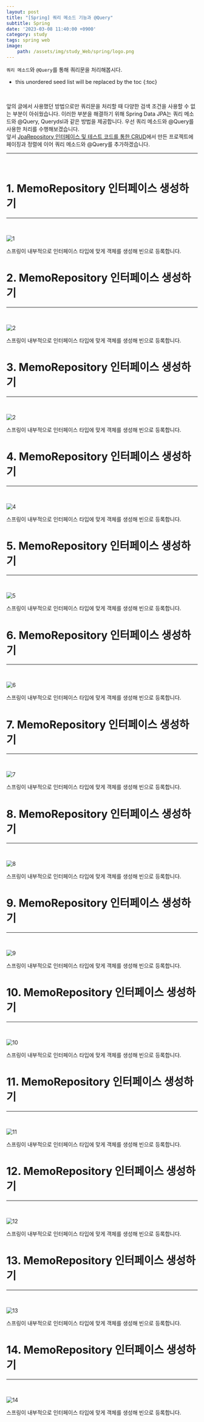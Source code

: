 ```yaml
---
layout: post
title: "[Spring] 쿼리 메소드 기능과 @Query"
subtitle: Spring
date: '2023-03-08 11:40:00 +0900'
category: study
tags: spring web
image:
    path: /assets/img/study_Web/spring/logo.png
---
```


`쿼리 메소드`와 `@Query`를 통해 쿼리문을 처리해봅시다.

<!--more-->

* this unordered seed list will be replaced by the toc
{:toc}
<br>

앞의 글에서 사용했던 방법으로만 쿼리문을 처리할 때 다양한 검색 조건을 사용할 수 없는 부분이 아쉬웠습니다. 이러한 부분을 해결하기 위해 Spring Data JPA는 쿼리 메소드와 @Query, Querydsl과 같은 방법을 제공합니다. 우선 쿼리 메소드와 @Query를 사용한 처리를 수행해보겠습니다.<br>
앞서 [JpaRepository 인터페이스 및 테스트 코드를 통한 CRUD](https://heesung98.github.io/study/Spring-_Spring_Data_JPA%EB%A5%BC_%EC%9D%B4%EC%9A%A9%ED%95%98%EB%8A%94_%ED%94%84%EB%A1%9C%EC%A0%9D%ED%8A%B8_%EC%83%9D%EC%84%B1%ED%95%98%EA%B8%B0.html)에서 만든 프로젝트에 페이징과 정렬에 이어 쿼리 메소드와 @Query를 추가하겠습니다.

---
<br>

# 1. MemoRepository 인터페이스 생성하기
---
<br>

![1](/assets/img/study_Web/spring/2023-03-08-[Spring]_쿼리_메소드_기능과_@Query/1.PNG)
<br>

스프링이 내부적으로 인터페이스 타입에 맞게 객체를 생성해 빈으로 등록합니다.<br>

# 2. MemoRepository 인터페이스 생성하기
---
<br>

![2](/assets/img/study_Web/spring/2023-03-08-[Spring]_쿼리_메소드_기능과_@Query/2.PNG)
<br>

스프링이 내부적으로 인터페이스 타입에 맞게 객체를 생성해 빈으로 등록합니다.<br>

# 3. MemoRepository 인터페이스 생성하기
---
<br>

![2](/assets/img/study_Web/spring/2023-03-08-[Spring]_쿼리_메소드_기능과_@Query/3.PNG)
<br>

스프링이 내부적으로 인터페이스 타입에 맞게 객체를 생성해 빈으로 등록합니다.<br>


# 4. MemoRepository 인터페이스 생성하기
---
<br>

![4](/assets/img/study_Web/spring/2023-03-08-[Spring]_쿼리_메소드_기능과_@Query/4.PNG)
<br>

스프링이 내부적으로 인터페이스 타입에 맞게 객체를 생성해 빈으로 등록합니다.<br>

# 5. MemoRepository 인터페이스 생성하기
---
<br>

![5](/assets/img/study_Web/spring/2023-03-08-[Spring]_쿼리_메소드_기능과_@Query/5.PNG)
<br>

스프링이 내부적으로 인터페이스 타입에 맞게 객체를 생성해 빈으로 등록합니다.<br>

# 6. MemoRepository 인터페이스 생성하기
---
<br>

![6](/assets/img/study_Web/spring/2023-03-08-[Spring]_쿼리_메소드_기능과_@Query/6.PNG)
<br>

스프링이 내부적으로 인터페이스 타입에 맞게 객체를 생성해 빈으로 등록합니다.<br>

# 7. MemoRepository 인터페이스 생성하기
---
<br>

![7](/assets/img/study_Web/spring/2023-03-08-[Spring]_쿼리_메소드_기능과_@Query/7.PNG)
<br>

스프링이 내부적으로 인터페이스 타입에 맞게 객체를 생성해 빈으로 등록합니다.<br>

# 8. MemoRepository 인터페이스 생성하기
---
<br>

![8](/assets/img/study_Web/spring/2023-03-08-[Spring]_쿼리_메소드_기능과_@Query/8.PNG)
<br>

스프링이 내부적으로 인터페이스 타입에 맞게 객체를 생성해 빈으로 등록합니다.<br>

# 9. MemoRepository 인터페이스 생성하기
---
<br>

![9](/assets/img/study_Web/spring/2023-03-08-[Spring]_쿼리_메소드_기능과_@Query/9.PNG)
<br>

스프링이 내부적으로 인터페이스 타입에 맞게 객체를 생성해 빈으로 등록합니다.<br>

# 10. MemoRepository 인터페이스 생성하기
---
<br>

![10](/assets/img/study_Web/spring/2023-03-08-[Spring]_쿼리_메소드_기능과_@Query/10.PNG)
<br>

스프링이 내부적으로 인터페이스 타입에 맞게 객체를 생성해 빈으로 등록합니다.<br>

# 11. MemoRepository 인터페이스 생성하기
---
<br>

![11](/assets/img/study_Web/spring/2023-03-08-[Spring]_쿼리_메소드_기능과_@Query/11.PNG)
<br>

스프링이 내부적으로 인터페이스 타입에 맞게 객체를 생성해 빈으로 등록합니다.<br>

# 12. MemoRepository 인터페이스 생성하기
---
<br>

![12](/assets/img/study_Web/spring/2023-03-08-[Spring]_쿼리_메소드_기능과_@Query/12.PNG)
<br>

스프링이 내부적으로 인터페이스 타입에 맞게 객체를 생성해 빈으로 등록합니다.<br>

# 13. MemoRepository 인터페이스 생성하기
---
<br>

![13](/assets/img/study_Web/spring/2023-03-08-[Spring]_쿼리_메소드_기능과_@Query/13.PNG)
<br>

스프링이 내부적으로 인터페이스 타입에 맞게 객체를 생성해 빈으로 등록합니다.<br>

# 14. MemoRepository 인터페이스 생성하기
---
<br>

![14](/assets/img/study_Web/spring/2023-03-08-[Spring]_쿼리_메소드_기능과_@Query/14.PNG)
<br>

스프링이 내부적으로 인터페이스 타입에 맞게 객체를 생성해 빈으로 등록합니다.<br>
